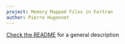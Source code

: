 ```yaml
---
project: Memory Mapped Files in Fortran
author: Pierre Hugonnet
---
```


[Check the README](README.md) for a general description